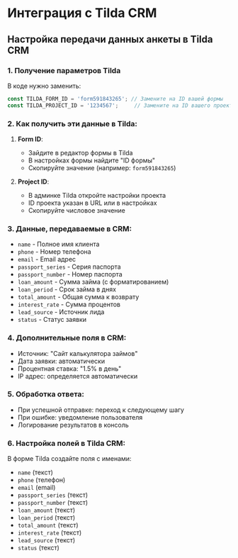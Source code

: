 # Интеграция с Tilda CRM

## Настройка передачи данных анкеты в Tilda CRM

### 1. Получение параметров Tilda

В коде нужно заменить:
```javascript
const TILDA_FORM_ID = 'form591843265'; // Замените на ID вашей формы
const TILDA_PROJECT_ID = '1234567';     // Замените на ID вашего проекта
```

### 2. Как получить эти данные в Tilda:

1. **Form ID**: 
   - Зайдите в редактор формы в Tilda
   - В настройках формы найдите "ID формы"
   - Скопируйте значение (например: `form591843265`)

2. **Project ID**: 
   - В админке Tilda откройте настройки проекта
   - ID проекта указан в URL или в настройках
   - Скопируйте числовое значение

### 3. Данные, передаваемые в CRM:

- `name` - Полное имя клиента
- `phone` - Номер телефона
- `email` - Email адрес
- `passport_series` - Серия паспорта
- `passport_number` - Номер паспорта
- `loan_amount` - Сумма займа (с форматированием)
- `loan_period` - Срок займа в днях
- `total_amount` - Общая сумма к возврату
- `interest_rate` - Сумма процентов
- `lead_source` - Источник лида
- `status` - Статус заявки

### 4. Дополнительные поля в CRM:

- Источник: "Сайт калькулятора займов"
- Дата заявки: автоматически
- Процентная ставка: "1.5% в день"
- IP адрес: определяется автоматически

### 5. Обработка ответа:

- При успешной отправке: переход к следующему шагу
- При ошибке: уведомление пользователя
- Логирование результатов в консоль

### 6. Настройка полей в Tilda CRM:

В форме Tilda создайте поля с именами:
- `name` (текст)
- `phone` (телефон) 
- `email` (email)
- `passport_series` (текст)
- `passport_number` (текст)
- `loan_amount` (текст)
- `loan_period` (текст)
- `total_amount` (текст)
- `interest_rate` (текст)
- `lead_source` (текст)
- `status` (текст)
